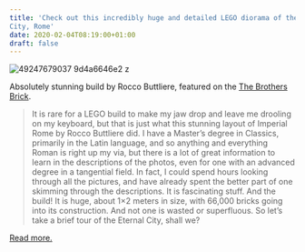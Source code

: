 ```yaml
---
title: 'Check out this incredibly huge and detailed LEGO diorama of the Eternal
City, Rome'
date: 2020-02-04T08:19:00+01:00
draft: false
---
```


![49247679037 9d4a6646e2 z](https://cdn-blog.adafruit.com/uploads/2020/01/49247679037_9d4a6646e2_z.jpg "49247679037_9d4a6646e2_z.jpg")

Absolutely stunning build by Rocco Buttliere, featured on the [The Brothers Brick](https://www.brothers-brick.com/2020/01/27/check-out-this-incredibly-huge-and-detailed-lego-diorama-of-the-eternal-city-rome/).

> It is rare for a LEGO build to make my jaw drop and leave me drooling on my keyboard, but that is just what this stunning layout of Imperial Rome by Rocco Buttliere did. I have a Master’s degree in Classics, primarily in the Latin language, and so anything and everything Roman is right up my via, but there is a lot of great information to learn in the descriptions of the photos, even for one with an advanced degree in a tangential field. In fact, I could spend hours looking through all the pictures, and have already spent the better part of one skimming through the descriptions. It is fascinating stuff. And the build! It is huge, about 1×2 meters in size, with 66,000 bricks going into its construction. And not one is wasted or superfluous. So let’s take a brief tour of the Eternal City, shall we?

[Read more.](https://www.brothers-brick.com/2020/01/27/check-out-this-incredibly-huge-and-detailed-lego-diorama-of-the-eternal-city-rome/)